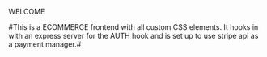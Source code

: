WELCOME





#This is a ECOMMERCE frontend with all custom CSS  elements. It hooks in with an express server for the AUTH hook and is set up to use stripe api as a payment manager.#
